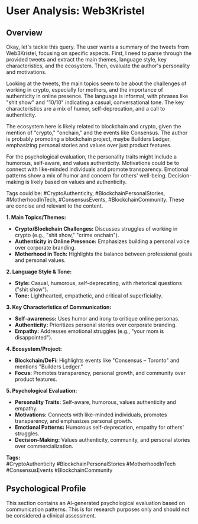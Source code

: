 # User Analysis: Web3Kristel

## Overview

<think>
Okay, let's tackle this query. The user wants a summary of the tweets from Web3Kristel, focusing on specific aspects. First, I need to parse through the provided tweets and extract the main themes, language style, key characteristics, and the ecosystem. Then, evaluate the author's personality and motivations.

Looking at the tweets, the main topics seem to be about the challenges of working in crypto, especially for mothers, and the importance of authenticity in online presence. The language is informal, with phrases like "shit show" and "10/10" indicating a casual, conversational tone. The key characteristics are a mix of humor, self-deprecation, and a call to authenticity.

The ecosystem here is likely related to blockchain and crypto, given the mention of "crypto," "onchain," and the events like Consensus. The author is probably promoting a blockchain project, maybe Builders Ledger, emphasizing personal stories and values over just product features.

For the psychological evaluation, the personality traits might include a humorous, self-aware, and values authenticity. Motivations could be to connect with like-minded individuals and promote transparency. Emotional patterns show a mix of humor and concern for others' well-being. Decision-making is likely based on values and authenticity.

Tags could be: #CryptoAuthenticity, #BlockchainPersonalStories, #MotherhoodInTech, #ConsensusEvents, #BlockchainCommunity. These are concise and relevant to the content.
</think>

**1. Main Topics/Themes:**  
- **Crypto/Blockchain Challenges:** Discusses struggles of working in crypto (e.g., "shit show," "crime onchain").  
- **Authenticity in Online Presence:** Emphasizes building a personal voice over corporate branding.  
- **Motherhood in Tech:** Highlights the balance between professional goals and personal values.  

**2. Language Style & Tone:**  
- **Style:** Casual, humorous, self-deprecating, with rhetorical questions ("shit show").  
- **Tone:** Lighthearted, empathetic, and critical of superficiality.  

**3. Key Characteristics of Communication:**  
- **Self-awareness:** Uses humor and irony to critique online personas.  
- **Authenticity:** Prioritizes personal stories over corporate branding.  
- **Empathy:** Addresses emotional struggles (e.g., "your mom is disappointed").  

**4. Ecosystem/Project:**  
- **Blockchain/DeFi:** Highlights events like "Consensus – Toronto" and mentions "Builders Ledger."  
- **Focus:** Promotes transparency, personal growth, and community over product features.  

**5. Psychological Evaluation:**  
- **Personality Traits:** Self-aware, humorous, values authenticity and empathy.  
- **Motivations:** Connects with like-minded individuals, promotes transparency, and emphasizes personal growth.  
- **Emotional Patterns:** Humorous self-deprecation, empathy for others' struggles.  
- **Decision-Making:** Values authenticity, community, and personal stories over commercialization.  

**Tags:**  
#CryptoAuthenticity #BlockchainPersonalStories #MotherhoodInTech #ConsensusEvents #BlockchainCommunity

## Psychological Profile

This section contains an AI-generated psychological evaluation based on communication patterns. This is for research purposes only and should not be considered a clinical assessment.